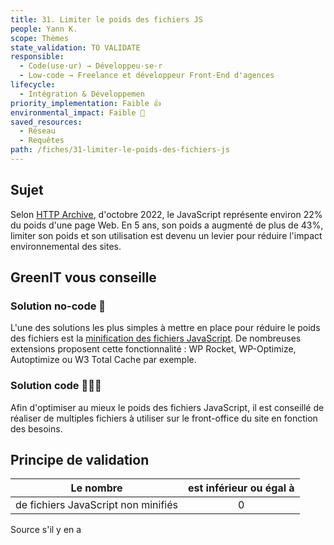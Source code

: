 ```yaml
---
title: 31. Limiter le poids des fichiers JS
people: Yann K.
scope: Thèmes
state_validation: TO VALIDATE
responsible: 
  - Code(use·ur) → Développeu·se·r
  - Low-code → Freelance et développeur Front-End d'agences
lifecycle: 
  - Intégration & Développemen
priority_implementation: Faible 👍
environmental_impact: Faible 🌱
saved_resources: 
  - Réseau
  - Requêtes
path: /fiches/31-limiter-le-poids-des-fichiers-js
---
```


## Sujet

Selon [HTTP Archive](https://httparchive.org/reports/page-weight), d'octobre 2022, le JavaScript représente environ 22% du poids d'une page Web. 
En 5 ans, son poids a augmenté de plus de 43%, limiter son poids et son utilisation est devenu un levier pour réduire l'impact environnemental des sites.

## GreenIT vous conseille

### Solution no-code 🌱
L'une des solutions les plus simples à mettre en place pour réduire le poids des fichiers est la [minification des fichiers JavaScript](https://checklists.opquast.com/fr/assurance-qualite-web/les-scripts-du-site-sont-minifies).
De nombreuses extensions proposent cette fonctionnalité : WP Rocket, WP-Optimize, Autoptimize ou W3 Total Cache par exemple.

### Solution code 🌱🌱🌱
Afin d'optimiser au mieux le poids des fichiers JavaScript, il est conseillé de réaliser de multiples fichiers à utiliser sur le front-office du site en fonction des besoins.

## Principe de validation

| Le nombre | est inférieur ou égal à |
| ------------- | :---------------------: |
| de fichiers JavaScript non minifiés |            0            |


Source s'il y en a
